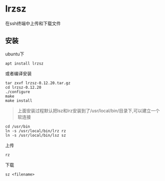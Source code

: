 lrzsz
===

在ssh终端中上传和下载文件

## 安装

ubuntu下

```shell
apt install lrzsz
```

或者编译安装

```shell
tar zxvf lrzsz-0.12.20.tar.gz
cd lrzsz-0.12.20
./configure
make
make install
```

> 上面安装过程默认把lsz和lrz安装到了/usr/local/bin/目录下,可以建立一个软连接

```
cd /usr/bin
ln -s /usr/local/bin/lrz rz
ln -s /usr/local/bin/lsz sz
```

上传
```
rz
```

下载
```
sz <filename>
```
